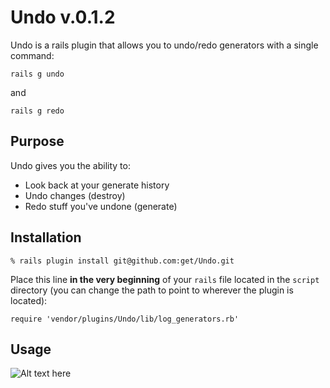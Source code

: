# Undo v.0.1.2

Undo is a rails plugin that allows you to undo/redo generators with a single command:

	rails g undo
	
and

	rails g redo

## Purpose

Undo gives you the ability to:

* Look back at your generate history
* Undo changes (destroy)
* Redo stuff you've undone (generate)

## Installation

	% rails plugin install git@github.com:get/Undo.git

Place this line **in the very beginning** of your `rails` file located in the `script` directory (you can change the path to point to wherever the plugin is located):

	require 'vendor/plugins/Undo/lib/log_generators.rb'

## Usage

![Alt text here](http://bitsofgeekdom.heroku.com/gal/undo_cli.png "Image title here")